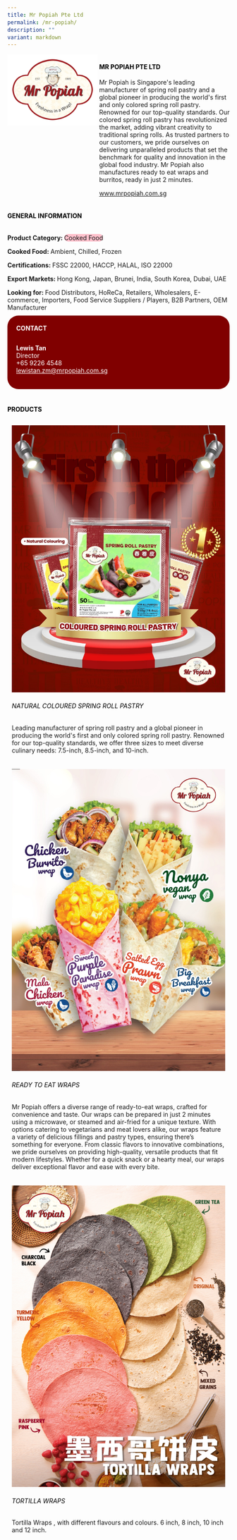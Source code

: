 ```yaml
---
title: Mr Popiah Pte Ltd
permalink: /mr-popiah/
description: ""
variant: markdown
---
```

<div class="flex-paragraph">
	<div style="display: flex; flex-wrap: wrap;" class="flex-container">
		<div style="flex: 1 1 40%; display: block;" class="card sgds">
			<img src="/images/Mr%20Popiah/mr_popiah_logo.png">
		</div>
		<div style="flex: 1 1 58%; display: block; margin-left: 3px" class="card-sgds">
			<h4 style="text-transform: uppercase; color: black;"><b>Mr Popiah Pte Ltd</b></h4>
			<p>Mr Popiah is Singapore's leading manufacturer of spring roll pastry and a global pioneer in producing the world's first and only colored spring roll pastry. Renowned for our top-quality standards. Our colored spring roll pastry has revolutionized the market, adding vibrant creativity to traditional spring rolls. As trusted partners to our customers, we pride ourselves on delivering unparalleled products that set the benchmark for quality and innovation in the global food industry. Mr Popiah also manufactures ready to eat wraps and burritos, ready in just 2 minutes.</p>
			<p><a target="_blank" href="https://www.mrpopiah.com.sg">www.mrpopiah.com.sg</a></p>
		</div>
	</div>
</div>

<h4 style="text-transform: uppercase; color: black;">
	<b>General Information</b>
</h4>
<div style="display: flex; flex-wrap: wrap;" class="flex-container">
	<div style="flex: 1 1 65%; display: block; align-self: stretch" class="card sgds">
		<div class="flex-paragraph">
			<p>
				<b>Product Category: </b>
				<span style="background-color: pink; border-radius: 10px;">Cooked Food</span>
			</p>
			<p>
				<b>Cooked Food: </b>Ambient, Chilled, Frozen
			</p>
			<p>
				<b>Certifications: </b>FSSC 22000, HACCP, HALAL, ISO 22000
			</p>
			<p>
				<b>Export Markets: </b>Hong Kong, Japan, Brunei, India, South Korea, Dubai, UAE
			</p>
			<p style="margin-bottom: 10px;">
				<b>Looking for: </b>Food Distributors, HoReCa, Retailers, Wholesalers, E-commerce, Importers, Food Service Suppliers / Players, B2B Partners, OEM Manufacturer
			</p>
		</div>
	</div>
	<div style="flex: 1 1 35%; padding: 10px; display: block; background-color: maroon; border-radius: 25px; align-self: center;" class="card sgds">
		<h4 style="color: white; margin-top: 10px; margin-left: 10px;">CONTACT</h4>
		<div class="flex-paragraph">
			<p style="padding: 10px; color: white;">
				<b>Lewis Tan</b>
				<br>Director<br>+65 9226 4548<br>
				<a style="color: white;" href="mailto:lewistan.zm@mrpopiah.com.sg">lewistan.zm@mrpopiah.com.sg</a>
			</p>
		</div>
	</div>
</div>
<br>
<h4 style="text-transform: uppercase; color: black;">
	<b>Products</b>
</h4>
<div style="display: flex; flex-wrap: wrap;">
	<div style="flex: 1 1 47%; margin: 10px; display: block;" class="card sgds">
		<div style="display: block;" class="flex-image">
			<img src="/images/Mr%20Popiah/mr_popiah_product_03.jpg">
		</div>
		<div class="flex-paragraph">
			<h6 style="text-transform: uppercase; color: black;">Natural Coloured Spring Roll Pastry</h6>
			<p>Leading manufacturer of spring roll pastry and a global pioneer in producing the world's first and only colored spring roll pastry. Renowned for our top-quality standards, we offer three sizes to meet diverse culinary needs: 7.5-inch, 8.5-inch, and 10-inch.</p>
		</div>
	</div>
	<div style="flex: 1 1 47%; margin: 10px; display: block;" class="card sgds">
		<div style="display: block;" class="flex-image">
			<img src="/images/Mr%20Popiah/mr_popiah_product_02.png">
		</div>
		<div class="flex-paragraph">
			<h6 style="text-transform: uppercase; color: black;">Ready to Eat Wraps</h6>
			<p>Mr Popiah offers a diverse range of ready-to-eat wraps, crafted for convenience and taste. Our wraps can be prepared in just 2 minutes using a microwave, or steamed and air-fried for a unique texture. With options catering to vegetarians and meat lovers alike, our wraps feature a variety of delicious fillings and pastry types, ensuring there’s something for everyone. From classic flavors to innovative combinations, we pride ourselves on providing high-quality, versatile products that fit modern lifestyles. Whether for a quick snack or a hearty meal, our wraps deliver exceptional flavor and ease with every bite.</p>
		</div>
	</div>
	<div style="flex: 1 1 47%; margin: 10px; display: block;" class="card sgds">
		<div style="display: block;" class="flex-image">
			<img src="/images/Mr%20Popiah/mr_popiah_product_01.png">
		</div>
		<div class="flex-paragraph">
			<h6 style="text-transform: uppercase; color: black;">Tortilla Wraps</h6>
			<p>Tortilla Wraps , with different flavours and colours. 6 inch, 8 inch, 10 inch and 12 inch.</p>
		</div>
	</div>
</div>